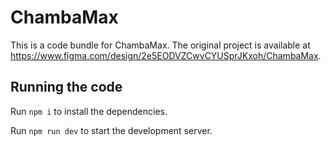 
  # ChambaMax

  This is a code bundle for ChambaMax. The original project is available at https://www.figma.com/design/2e5EODVZCwvCYUSprJKxoh/ChambaMax.

  ## Running the code

  Run `npm i` to install the dependencies.

  Run `npm run dev` to start the development server.
  